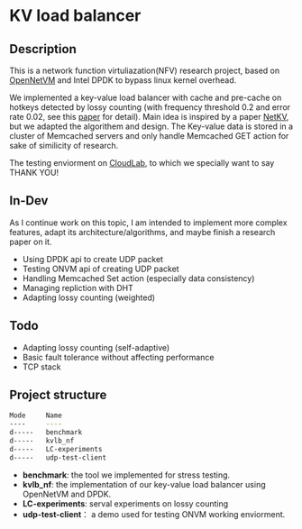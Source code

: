 # KV load balancer

## Description

This is a network function virtuliazation(NFV) research project, based on [OpenNetVM](https://github.com/sdnfv/openNetVM) and Intel DPDK to bypass linux kernel overhead.

We implemented a key-value load balancer with cache and pre-cache on hotkeys detected by lossy counting (with frequency threshold 0.2 and error rate 0.02, see this [paper](https://micvog.files.wordpress.com/2015/06/approximate_freq_count_over_data_streams_vldb_2002.pdf) for detail). Main idea is inspired by a paper
[NetKV](http://faculty.cs.gwu.edu/timwood/papers/16-ICAC-netkv.pdf), but we adapted the algorithem and design. The Key-value data is stored in a cluster of Memcached servers and only handle Memcached GET action for sake of similicity of research.

The testing enviorment on [CloudLab](https://cloudlab.us/), to which we specially want to say THANK YOU!

## In-Dev

As I continue work on this topic, I am intended to implement more complex features, adapt its architecture/algorithms, and maybe finish a research paper on it.

- Using DPDK api to create UDP packet
- Testing ONVM api of creating UDP packet
- Handling Memcached Set action (especially data consistency)
- Managing repliction with DHT
- Adapting lossy counting (weighted)

## Todo

- Adapting lossy counting (self-adaptive)
- Basic fault tolerance without affecting performance
- TCP stack

## Project structure

``` bash
Mode     Name
----     ----
d-----   benchmark
d-----   kvlb_nf
d-----   LC-experiments
d-----   udp-test-client
```

- **benchmark**: the tool we implemented for stress testing.
- **kvlb_nf**: the implementation of our key-value load balancer using OpenNetVM and DPDK.
- **LC-experiments**: serval experiments on lossy counting
- **udp-test-client**： a demo used for testing ONVM working enviorment.